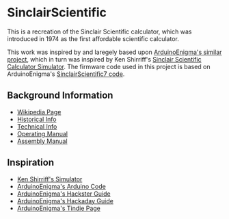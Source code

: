 
# SinclairScientific

This is a recreation of the Sinclair Scientific calculator, which was introduced in 1974 as the first affordable scientific calculator. 

This work was inspired by and laregely based upon [ArduinoEnigma's similar project](https://gitlab.com/arduinoenigma/ArduinoNanoSinclairScientificCalculator), which in turn was inspired by Ken Shirriff's [Sinclair Scientific Calculator Simulator](http://righto.com/sinclair). The firmware code used in this project is based on ArduinoEnigma's [SinclairScientific7 code](https://gitlab.com/arduinoenigma/ArduinoNanoSinclairScientificCalculator/tree/master/SinclairScientific7).



## Background Information

* [Wikipedia Page](https://en.wikipedia.org/wiki/Sinclair_Scientific)
* [Historical Info](http://rk.nvg.ntnu.no/sinclair/calculators/scientific.htm)
* [Technical Info](http://www.vintagecalculators.com/html/scientific_-_giant_scientific.html)
* [Operating Manual](http://www.wass.net/manuals/Sinclair%20Scientific%20Operating.pdf)
* [Assembly Manual](http://www.wass.net/manuals/Sinclair%20Scientific%20Assembly.pdf)


## Inspiration

* [Ken Shirriff's Simulator](http://files.righto.com/calculator/sinclair_scientific_simulator.html)
* [ArduinoEnigma's Arduino Code](https://github.com/arduinoenigma/ArduinoNanoSinclairScientificCalculator)
* [ArduinoEnigma's Hackster Guide](https://www.hackster.io/arduinoenigma/sinclair-scientific-calculator-emulator-a11dba)
* [ArduinoEnigma's Hackaday Guide](https://hackaday.io/project/91895-sinclair-scientific-calculator-emulator)
* [ArduinoEnigma's Tindie Page](https://www.tindie.com/products/ArduinoEnigma/sinclair-scientific-calculator-emulator/)


